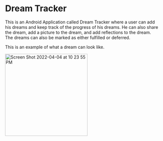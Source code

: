 # Dream Tracker

This is an Android Application called Dream Tracker where a user can add his dreams and keep track of the progress of his dreams. He can also share the dream, 
add a picture to the dream, and add reflections to the dream. The dreams can also be marked as either fulfilled or deferred.


This is an example of what a dream can look like.


<img width="269" alt="Screen Shot 2022-04-04 at 10 23 55 PM" src="https://user-images.githubusercontent.com/45826182/161666723-ff48eb0e-c38e-47b7-8be2-31a65d948c1f.png">
